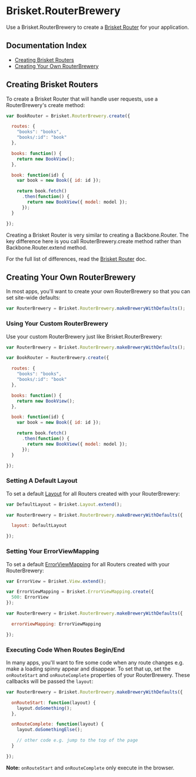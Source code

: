 Brisket.RouterBrewery
===================

Use a Brisket.RouterBrewery to create a [Brisket Router](brisket.router.md) for your application.

## Documentation Index

* [Creating Brisket Routers](#creating-brisket-routers)
* [Creating Your Own RouterBrewery](#creating-your-own-routerbrewery)

## Creating Brisket Routers
To create a Brisket Router that will handle user requests, use a RouterBrewery's create method:

```js
var BookRouter = Brisket.RouterBrewery.create({

  routes: {
    "books": "books",
    "books/:id": "book"
  },

  books: function() {
    return new BookView();
  },

  book: function(id) {
    var book = new Book({ id: id });

    return book.fetch()
      .then(function() {
        return new BookView({ model: model });
      });
  }

});
```

Creating a Brisket Router is very similar to creating a Backbone.Router. The key difference here is you call RouterBrewery.create method rather than Backbone.Router.extend method.

For the full list of differences, read the [Brisket Router](brisket.router.md) doc.

## Creating Your Own RouterBrewery
In most apps, you'll want to create your own RouterBrewery so that you can set site-wide defaults:

```js
var RouterBrewery = Brisket.RouterBrewery.makeBreweryWithDefaults();
```

### Using Your Custom RouterBrewery
Use your custom RouterBrewery just like Brisket.RouterBrewery:

```js
var RouterBrewery = Brisket.RouterBrewery.makeBreweryWithDefaults();

var BookRouter = RouterBrewery.create({

  routes: {
    "books": "books",
    "books/:id": "book"
  },

  books: function() {
    return new BookView();
  },

  book: function(id) {
    var book = new Book({ id: id });

    return book.fetch()
      .then(function() {
        return new BookView({ model: model });
      });
  }

});
```

### Setting A Default Layout
To set a default [Layout](brisket.layout.md) for all Routers created with your RouterBrewery:

```js
var DefaultLayout = Brisket.Layout.extend();

var RouterBrewery = Brisket.RouterBrewery.makeBreweryWithDefaults({

  layout: DefaultLayout

});
```

### Setting Your ErrorViewMapping
To set a default [ErrorViewMapping](brisket.errorviewmapping.md) for all Routers created with your RouterBrewery:

```js
var ErrorView = Brisket.View.extend();

var ErrorViewMapping = Brisket.ErrorViewMapping.create({
  500: ErrorView
});

var RouterBrewery = Brisket.RouterBrewery.makeBreweryWithDefaults({

  errorViewMapping: ErrorViewMapping

});
```

### Executing Code When Routes Begin/End
In many apps, you'll want to fire some code when any route changes e.g. make a loading spinny appear and disappear. To set that up, set the `onRouteStart` and `onRouteComplete` properties of your RouterBrewery. These callbacks will be passed the `layout`:

```js
var RouterBrewery = Brisket.RouterBrewery.makeBreweryWithDefaults({

  onRouteStart: function(layout) {
    layout.doSomething();
  },

  onRouteComplete: function(layout) {
    layout.doSomethingElse();

    // other code e.g. jump to the top of the page
  }

});
```

**Note:** `onRouteStart` and `onRouteComplete` only execute in the browser.
